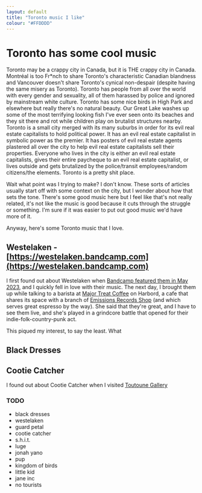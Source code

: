 ```yaml
---
layout: default
title: "Toronto music I like"
colour: "#FFDDDD"
---
```


# Toronto has some cool music

Toronto may be a crappy city in Canada, but it is THE crappy city in Canada. Montréal is too Fr\*nch to share Toronto's characteristic Canadian blandness and Vancouver doesn't share Toronto's cynical non-despair (despite having the same misery as Toronto). Toronto has people from all over the world with every gender and sexuality, all of them harassed by police and ignored by mainstream white culture. Toronto has some nice birds in High Park and elsewhere but really there's no natural beauty. Our Great Lake washes up some of the most terrifying looking fish I've ever seen onto its beaches and they sit there and rot while children play on brutalist structures nearby. Toronto is a small city merged with its many suburbs in order for its evil real estate capitalists to hold political power. It has an evil real estate capitalist in symbolic power as the premier. It has posters of evil real estate agents plastered all over the city to help evil real estate capitalists sell their properties. Everyone who lives in the city is either an evil real estate capitalists, gives their entire paycheque to an evil real estate capitalist, or lives outside and gets brutalized by the police/transit employees/random citizens/the elements. Toronto is a pretty shit place.

Wait what point was I trying to make? I don't know. These sorts of articles usually start off with some context on the city, but I wonder about how that sets the tone. There's some good music here but I feel like that's not really related, it's not like the music is good because it cuts through the struggle or something. I'm sure if it was easier to put out good music we'd have more of it.

Anyway, here's some Toronto music that I love.

## Westelaken - [https://westelaken.bandcamp.com](https://westelaken.bandcamp.com)

I first found out about Westelaken when [Bandcamp featured them in May 2023](https://daily.bandcamp.com/hidden-gems/westelaken-self-titled-review), and I quickly fell in love with their music. The next day, I brought them up while talking to a barista at [Major Treat Coffee](https://www.instagram.com/majortreatcoffee) on Harbord, a cafe that shares its space with a branch of [Emissions Records Shop](https://recordshopemissions.com/) (and which serves great espresso by the way). She said that they're great, and I have to see them live, and she's played in a grindcore battle that opened for their indie-folk-country-punk act.

This piqued my interest, to say the least. What 

## Black Dresses

## Cootie Catcher

I found out about Cootie Catcher when I visited [Toutoune Gallery](https://toutounegallery.com/) 

### TODO

- black dresses
- westelaken
- guard petal
- cootie catcher
- s.h.i.t.
- luge
- jonah yano
- pup
- kingdom of birds
- little kid
- jane inc
- no tourists
